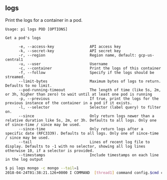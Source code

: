 logs
------------------------------
Print the logs for a container in a pod.

    Usage: pi logs POD [OPTIONS]

    Get a pod's logs

          -e, --access-key                API access key
          -k, --secret-key                API secret key
          -r, --region                    Region name, default: gcp-us-central1
          -u, --user                      Username
          -c, --container                 Print the logs of this container
          -f, --follow                    Specify if the logs should be streamed.
          --limit-bytes                   Maximum bytes of logs to return. Defaults to no limit.
          --pod-running-timeout           The length of time (like 5s, 2m, or 3h, higher than zero) to wait until at least one pod is running
          -p, --previous                  If true, print the logs for the previous instance of the container in a pod if it exists.
          -l, --selector                  Selector (label query) to filter on.
          --since                         Only return logs newer than a relative duration like 5s, 2m, or 3h. Defaults to all logs. Only one of since-time / since may be used.
          --since-time                    Only return logs after a specific date (RFC3339). Defaults to all logs. Only one of since-time / since may be used.
          --tail                          Lines of recent log file to display. Defaults to -1 with no selector, showing all log lines otherwise 10, if a selector is provided.
          --timestamps                    Include timestamps on each line in the log output


```sh
$ pi logs mongo -c mongo --tail=1
2018-04-24T01:38:21.126+0000 I COMMAND  [thread1] command config.$cmd command: createIndexes { createIndexes: "system.sessions", indexes: [ { key: { lastUse: 1 }, name: "lsidTTLIndex", expireAfterSeconds: 1800 } ], $db: "config" } numYields:0 reslen:98 locks:{ Global: { acquireCount: { r: 1, w: 1 } }, Database: { acquireCount: { W: 1 } }, Collection: { acquireCount: { w: 1 } } } protocol:op_msg 320ms
```
